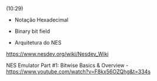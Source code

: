 (10:29)

- Notação Hexadecimal

- Binary bit field

- Arquitetura do NES

https://www.nesdev.org/wiki/Nesdev_Wiki

NES Emulator Part #1: Bitwise Basics & Overview - https://www.youtube.com/watch?v=F8kx56OZQhg&t=334s
